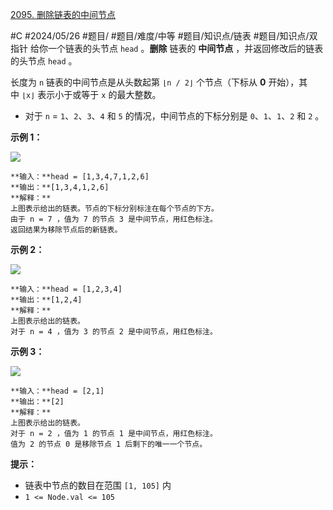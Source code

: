 [2095. 删除链表的中间节点](https://leetcode.cn/problems/delete-the-middle-node-of-a-linked-list/)

#C #2024/05/26 #题目/ #题目/难度/中等 #题目/知识点/链表 #题目/知识点/双指针
给你一个链表的头节点 `head` 。**删除** 链表的 **中间节点** ，并返回修改后的链表的头节点 `head` 。

长度为 `n` 链表的中间节点是从头数起第 `⌊n / 2⌋` 个节点（下标从 **0** 开始），其中 `⌊x⌋` 表示小于或等于 `x` 的最大整数。

- 对于 `n` = `1`、`2`、`3`、`4` 和 `5` 的情况，中间节点的下标分别是 `0`、`1`、`1`、`2` 和 `2` 。

**示例 1：**

![](https://assets.leetcode.com/uploads/2021/11/16/eg1drawio.png)
```
**输入：**head = [1,3,4,7,1,2,6]
**输出：**[1,3,4,1,2,6]
**解释：**
上图表示给出的链表。节点的下标分别标注在每个节点的下方。
由于 n = 7 ，值为 7 的节点 3 是中间节点，用红色标注。
返回结果为移除节点后的新链表。 
```
**示例 2：**

![](https://assets.leetcode.com/uploads/2021/11/16/eg2drawio.png)
```
**输入：**head = [1,2,3,4]
**输出：**[1,2,4]
**解释：**
上图表示给出的链表。
对于 n = 4 ，值为 3 的节点 2 是中间节点，用红色标注。
```
**示例 3：**

![](https://assets.leetcode.com/uploads/2021/11/16/eg3drawio.png)
```
**输入：**head = [2,1]
**输出：**[2]
**解释：**
上图表示给出的链表。
对于 n = 2 ，值为 1 的节点 1 是中间节点，用红色标注。
值为 2 的节点 0 是移除节点 1 后剩下的唯一一个节点。
```
**提示：**

- 链表中节点的数目在范围 `[1, 105]` 内
- `1 <= Node.val <= 105`